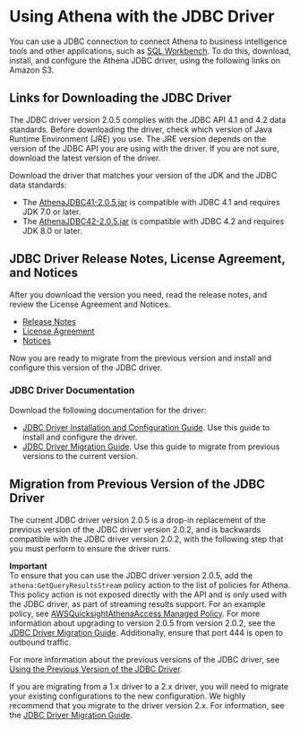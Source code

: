 # Using Athena with the JDBC Driver<a name="connect-with-jdbc"></a>

You can use a JDBC connection to connect Athena to business intelligence tools and other applications, such as [SQL Workbench](http://www.sql-workbench.eu/downloads.html)\. To do this, download, install, and configure the Athena JDBC driver, using the following links on Amazon S3\.

## Links for Downloading the JDBC Driver<a name="download-the-jdbc-driver"></a>

The JDBC driver version 2\.0\.5 complies with the JDBC API 4\.1 and 4\.2 data standards\. Before downloading the driver, check which version of Java Runtime Environment \(JRE\) you use\. The JRE version depends on the version of the JDBC API you are using with the driver\. If you are not sure, download the latest version of the driver\. 

Download the driver that matches your version of the JDK and the JDBC data standards:
+ The [AthenaJDBC41\-2\.0\.5\.jar](https://s3.amazonaws.com/athena-downloads/drivers/JDBC/SimbaAthenaJDBC_2.0.5/AthenaJDBC41_2.0.5.jar) is compatible with JDBC 4\.1 and requires JDK 7\.0 or later\.
+ The [AthenaJDBC42\-2\.0\.5\.jar](https://s3.amazonaws.com/athena-downloads/drivers/JDBC/SimbaAthenaJDBC_2.0.5/AthenaJDBC42_2.0.5.jar) is compatible with JDBC 4\.2 and requires JDK 8\.0 or later\.

## JDBC Driver Release Notes, License Agreement, and Notices<a name="atelong-jdbc-driver-license-agreement"></a>

After you download the version you need, read the release notes, and review the License Agreement and Notices\. 
+ [Release Notes](https://s3.amazonaws.com/athena-downloads/drivers/JDBC/SimbaAthenaJDBC_2.0.5/docs/release-notes.txt)
+ [License Agreement](https://s3.amazonaws.com/athena-downloads/drivers/JDBC/SimbaAthenaJDBC_2.0.5/docs/LICENSE.txt)
+ [Notices](https://s3.amazonaws.com/athena-downloads/drivers/JDBC/SimbaAthenaJDBC_2.0.5/docs/NOTICES.txt)

Now you are ready to migrate from the previous version and install and configure this version of the JDBC driver\. 

### JDBC Driver Documentation<a name="documentation-jdbc"></a>

Download the following documentation for the driver:
+ [ JDBC Driver Installation and Configuration Guide](https://s3.amazonaws.com/athena-downloads/drivers/JDBC/SimbaAthenaJDBC_2.0.5/docs/Simba+Athena+JDBC+Driver+Install+and+Configuration+Guide.pdf)\. Use this guide to install and configure the driver\.
+ [JDBC Driver Migration Guide](https://s3.amazonaws.com/athena-downloads/drivers/JDBC/SimbaAthenaJDBC_2.0.5/docs/Simba+Athena+JDBC+Driver+Migration+Guide.pdf)\. Use this guide to migrate from previous versions to the current version\.

## Migration from Previous Version of the JDBC Driver<a name="migration-from-previous-jdbc-driver"></a>

The current JDBC driver version 2\.0\.5 is a drop\-in replacement of the previous version of the JDBC driver version 2\.0\.2, and is backwards compatible with the JDBC driver version 2\.0\.2, with the following step that you must perform to ensure the driver runs\. 

**Important**  
To ensure that you can use the JDBC driver version 2\.0\.5, add the `athena:GetQueryResultsStream` policy action to the list of policies for Athena\. This policy action is not exposed directly with the API and is only used with the JDBC driver, as part of streaming results support\. For an example policy, see [AWSQuicksightAthenaAccess Managed Policy](managed-policies.md#awsquicksightathenaaccess-managed-policy)\. For more information about upgrading to version 2\.0\.5 from version 2\.0\.2, see the [JDBC Driver Migration Guide](https://s3.amazonaws.com/athena-downloads/drivers/JDBC/SimbaAthenaJDBC_2.0.5/docs/Simba+Athena+JDBC+Driver+Migration+Guide.pdf)\. Additionally, ensure that port 444 is open to outbound traffic\.

For more information about the previous versions of the JDBC driver, see [Using the Previous Version of the JDBC Driver](connect-with-previous-jdbc.md)\.

If you are migrating from a 1\.x driver to a 2\.x driver, you will need to migrate your existing configurations to the new configuration\. We highly recommend that you migrate to the driver version 2\.x\. For information, see the [JDBC Driver Migration Guide](https://s3.amazonaws.com/athena-downloads/drivers/JDBC/SimbaAthenaJDBC_2.0.5/docs/Simba+Athena+JDBC+Driver+Migration+Guide.pdf)\. 